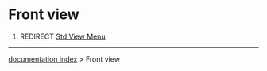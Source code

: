 # Front view
1.  REDIRECT [Std View Menu](Std_View_Menu.md)

---
[documentation index](../README.md) > Front view
